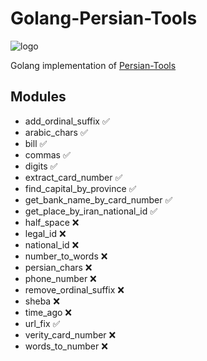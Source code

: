 # Golang-Persian-Tools

![logo](https://github.com/user-attachments/assets/bb732341-72ef-4da4-a802-2eb1bd224e78)

Golang implementation of [Persian-Tools](https://github.com/persian-tools/persian-tools)

## Modules
- add_ordinal_suffix :white_check_mark:
- arabic_chars :white_check_mark:
- bill :white_check_mark:
- commas :white_check_mark:
- digits :white_check_mark:
- extract_card_number :white_check_mark:
- find_capital_by_province :white_check_mark:
- get_bank_name_by_card_number :white_check_mark:
- get_place_by_iran_national_id :white_check_mark:
- half_space :x:
- legal_id :x:
- national_id :x:
- number_to_words :x:
- persian_chars :x:
- phone_number :x:
- remove_ordinal_suffix :x:
- sheba :x:
- time_ago :x:
- url_fix :white_check_mark:
- verity_card_number :x:
- words_to_number :x:
